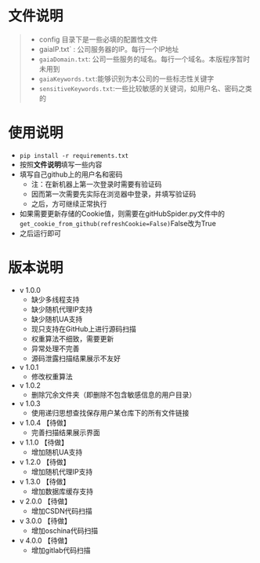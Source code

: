 # 文件说明

> - config 目录下是一些必填的配置性文件
> - gaiaIP.txt` : 公司服务器的IP。每行一个IP地址
> - `gaiaDomain.txt`: 公司一些服务的域名。每行一个域名。本版程序暂时未用到
> - `gaiaKeywords.txt`:能够识别为本公司的一些标志性关键字
> - `sensitiveKeywords.txt`:一些比较敏感的关键词，如用户名、密码之类的

# 使用说明

- `pip install -r requirements.txt`
- 按照**文件说明**填写一些内容
- 填写自己github上的用户名和密码
  - 注：在新机器上第一次登录时需要有验证码
  - 因而第一次需要先实际在浏览器中登录，并填写验证码
  - 之后，方可继续正常执行
- 如果需要更新存储的Cookie值，则需要在gitHubSpider.py文件中的`get_cookie_from_github(refreshCookie=False)`False改为True
- 之后运行即可

# 版本说明

- v 1.0.0
  - 缺少多线程支持
  - 缺少随机代理IP支持
  - 缺少随机UA支持
  - 现只支持在GitHub上进行源码扫描
  - 权重算法不细致，需要更新
  - 异常处理不完善
  - 源码泄露扫描结果展示不友好
- v 1.0.1 
  - 修改权重算法
- v 1.0.2 
  - 删除冗余文件夹（即删除不包含敏感信息的用户目录）
- v 1.0.3 
  - 使用递归思想查找保存用户某仓库下的所有文件链接
- v 1.0.4 【待做】
  - 完善扫描结果展示界面
- v 1.1.0 【待做】
  - 增加随机UA支持
- v 1.2.0 【待做】
  - 增加随机代理IP支持
- v 1.3.0 【待做】
  - 增加数据库缓存支持
- v 2.0.0 【待做】
  - 增加CSDN代码扫描
- v 3.0.0 【待做】
  - 增加oschina代码扫描
- v 4.0.0 【待做】
  - 增加gitlab代码扫描